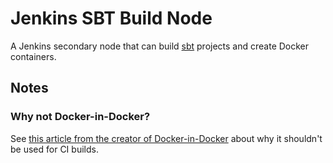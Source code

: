 # Jenkins SBT Build Node

A Jenkins secondary node that can build [sbt](http://www.scala-sbt.org) projects and create Docker containers.

## Notes

### Why not Docker-in-Docker?

See [this article from the creator of Docker-in-Docker](http://jpetazzo.github.io/2015/09/03/do-not-use-docker-in-docker-for-ci/) about why it shouldn't be used for CI builds.
